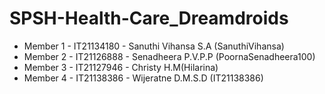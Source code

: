 # SPSH-Health-Care_Dreamdroids

- Member 1 - IT21134180 - Sanuthi Vihansa S.A (SanuthiVihansa)
- Member 2 - IT21126888 - Senadheera P.V.P.P (PoornaSenadheera100)
- Member 3 - IT21127946 - Christy H.M(Hilarina)
- Member 4 - IT21138386 - Wijeratne D.M.S.D (IT21138386)
